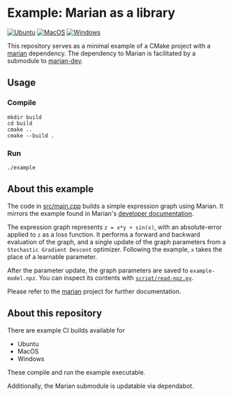 # Example: Marian as a library

[![Ubuntu](../../actions/workflows/ubuntu.yml/badge.svg)](../../actions/workflows/ubuntu.yml)
[![MacOS](../../actions/workflows/macos.yml/badge.svg)](../../actions/workflows/macos.yml)
[![Windows](../../actions/workflows/windows.yml/badge.svg)](../../actions/workflows/windows.yml)

This repository serves as a minimal example of a CMake project with a [marian][marian]
dependency. The dependency to Marian is facilitated by a submodule to [marian-dev].

## Usage

### Compile
```shell
mkdir build
cd build
cmake ..
cmake --build .
```

### Run
```shell
./example
```

## About this example
The code in [src/main.cpp](src/main.cpp) builds a simple expression graph using Marian. It mirrors the example found in Marian's [developer documentation][dev_docs].

The expression graph represents `z = x*y + sin(x)`, with an absolute-error applied to `z` as a loss function. It performs a forward and backward evaluation of the graph, and a single update of the graph parameters from a `Stochastic Gradient Descent` optimizer. Following the example, `x` takes the place of a learnable parameter.

After the parameter update, the graph parameters are saved to `example-model.npz`. You can inspect its contents with [`script/read-npz.py`](/script/read-npz.py).

Please refer to the [marian][marian] project for further documentation.

## About this repository
There are example CI builds available for
  - Ubuntu
  - MacOS
  - Windows

These compile and run the example executable.

Additionally, the Marian submodule is updatable via dependabot.

<!-- Links -->
[marian]: https://marian-nmt.github.io/
[marian-dev]: https://github.com/marian-nmt/marian-dev
[dev_docs]: https://marian-nmt.github.io/docs/api/graph.html
